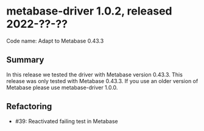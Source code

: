 # metabase-driver 1.0.2, released 2022-??-??

Code name: Adapt to Metabase 0.43.3

## Summary

In this release we tested the driver with Metabase version 0.43.3. This release was only tested with Metabase 0.43.3. If you use an older version of Metabase please use metabase-driver 1.0.0.

## Refactoring

* #39: Reactivated failing test in Metabase
